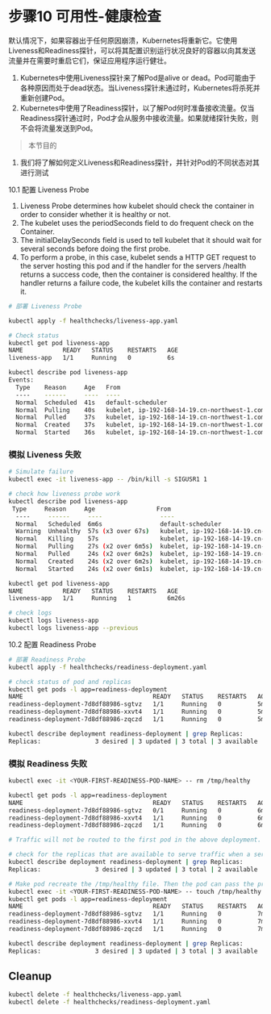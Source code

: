 # 步骤10 可用性-健康检查
默认情况下，如果容器出于任何原因崩溃，Kubernetes将重新它。它使用Liveness和Readiness探针，可以将其配置识别运行状况良好的容器以向其发送流量并在需要时重启它们，保证应用程序运行健壮。
1. Kubernetes中使用Liveness探针来了解Pod是alive or dead。Pod可能由于各种原因而处于dead状态。当Liveness探针未通过时，Kubernetes将杀死并重新创建Pod。
2. Kubernetes中使用了Readiness探针，以了解Pod何时准备接收流量。仅当Readiness探针通过时，Pod才会从服务中接收流量。如果就绪探针失败，则不会将流量发送到Pod。


> 本节目的
1. 我们将了解如何定义Liveness和Readiness探针，并针对Pod的不同状态对其进行测试


10.1 配置 Liveness Probe

1. Liveness Probe determines how kubelet should check the container in order to consider whether it is healthy or not. 
2. The kubelet uses the periodSeconds field to do frequent check on the Container. 
3. The initialDelaySeconds field is used to tell kubelet that it should wait for several seconds before doing the first probe. 
4. To perform a probe, in this case, kubelet sends a HTTP GET request to the server hosting this pod and if the handler for the servers /health returns a success code, then the container is considered healthy. If the handler returns a failure code, the kubelet kills the container and restarts it.

```bash
# 部署 Liveness Probe

kubectl apply -f healthchecks/liveness-app.yaml

# Check status
kubectl get pod liveness-app
NAME           READY   STATUS    RESTARTS   AGE
liveness-app   1/1     Running   0          6s

kubectl describe pod liveness-app
Events:
  Type    Reason     Age   From                                                       Message
  ----    ------     ----  ----                                                       -------
  Normal  Scheduled  41s   default-scheduler                                          Successfully assigned default/liveness-app to ip-192-168-14-19.cn-northwest-1.compute.internal
  Normal  Pulling    40s   kubelet, ip-192-168-14-19.cn-northwest-1.compute.internal  Pulling image "brentley/ecsdemo-nodejs"
  Normal  Pulled     37s   kubelet, ip-192-168-14-19.cn-northwest-1.compute.internal  Successfully pulled image "brentley/ecsdemo-nodejs"
  Normal  Created    37s   kubelet, ip-192-168-14-19.cn-northwest-1.compute.internal  Created container liveness
  Normal  Started    36s   kubelet, ip-192-168-14-19.cn-northwest-1.compute.internal  Started container liveness
```

### 模拟 Liveness 失败
```bash
# Simulate failure
kubectl exec -it liveness-app -- /bin/kill -s SIGUSR1 1

# check how liveness probe work
kubectl describe pod liveness-app
 Type     Reason     Age                 From                                                       Message
  ----     ------     ----                ----                                                       -------
  Normal   Scheduled  6m6s                default-scheduler                                          Successfully assigned default/liveness-app to ip-192-168-14-19.cn-northwest-1.compute.internal
  Warning  Unhealthy  57s (x3 over 67s)   kubelet, ip-192-168-14-19.cn-northwest-1.compute.internal  Liveness probe failed: Get http://192.168.29.229:3000/health: net/http: request canceled (Client.Timeout exceeded while awaiting headers)
  Normal   Killing    57s                 kubelet, ip-192-168-14-19.cn-northwest-1.compute.internal  Container liveness failed liveness probe, will be restarted
  Normal   Pulling    27s (x2 over 6m5s)  kubelet, ip-192-168-14-19.cn-northwest-1.compute.internal  Pulling image "brentley/ecsdemo-nodejs"
  Normal   Pulled     24s (x2 over 6m2s)  kubelet, ip-192-168-14-19.cn-northwest-1.compute.internal  Successfully pulled image "brentley/ecsdemo-nodejs"
  Normal   Created    24s (x2 over 6m2s)  kubelet, ip-192-168-14-19.cn-northwest-1.compute.internal  Created container liveness
  Normal   Started    24s (x2 over 6m1s)  kubelet, ip-192-168-14-19.cn-northwest-1.compute.internal  Started container liveness

kubectl get pod liveness-app
NAME           READY   STATUS    RESTARTS   AGE
liveness-app   1/1     Running   1          6m26s

# check logs
kubectl logs liveness-app
kubectl logs liveness-app --previous

```

10.2 配置 Readiness Probe
```bash
# 部署 Readiness Probe
kubectl apply -f healthchecks/readiness-deployment.yaml

# check status of pod and replicas
kubectl get pods -l app=readiness-deployment
NAME                                    READY   STATUS    RESTARTS   AGE
readiness-deployment-7d8df88986-sgtvz   1/1     Running   0          5m31s
readiness-deployment-7d8df88986-xxvt4   1/1     Running   0          5m31s
readiness-deployment-7d8df88986-zqczd   1/1     Running   0          5m31s

kubectl describe deployment readiness-deployment | grep Replicas:
Replicas:               3 desired | 3 updated | 3 total | 3 available | 0 unavailable
```

### 模拟 Readiness 失败
```bash
kubectl exec -it <YOUR-FIRST-READINESS-POD-NAME> -- rm /tmp/healthy

kubectl get pods -l app=readiness-deployment
NAME                                    READY   STATUS    RESTARTS   AGE
readiness-deployment-7d8df88986-sgtvz   0/1     Running   0          6m37s
readiness-deployment-7d8df88986-xxvt4   1/1     Running   0          6m37s
readiness-deployment-7d8df88986-zqczd   1/1     Running   0          6m37s

# Traffic will not be routed to the first pod in the above deployment. The ready column confirms that the readiness probe for this pod did not pass and hence was marked as not ready.

# check for the replicas that are available to serve traffic when a service is pointed to this deployment.
kubectl describe deployment readiness-deployment | grep Replicas:
Replicas:               3 desired | 3 updated | 3 total | 2 available | 1 unavailable

# Make pod recreate the /tmp/healthy file. Then the pod can pass the probe, it getting marked as ready and will begin to receive traffic again.
kubectl exec -it <YOUR-FIRST-READINESS-POD-NAME> -- touch /tmp/healthy
kubectl get pods -l app=readiness-deployment
NAME                                    READY   STATUS    RESTARTS   AGE
readiness-deployment-7d8df88986-sgtvz   1/1     Running   0          7m30s
readiness-deployment-7d8df88986-xxvt4   1/1     Running   0          7m30s
readiness-deployment-7d8df88986-zqczd   1/1     Running   0          7m30s

kubectl describe deployment readiness-deployment | grep Replicas:
Replicas:               3 desired | 3 updated | 3 total | 3 available | 0 unavailable
```

## Cleanup
```bash
kubectl delete -f healthchecks/liveness-app.yaml
kubectl delete -f healthchecks/readiness-deployment.yaml
```
